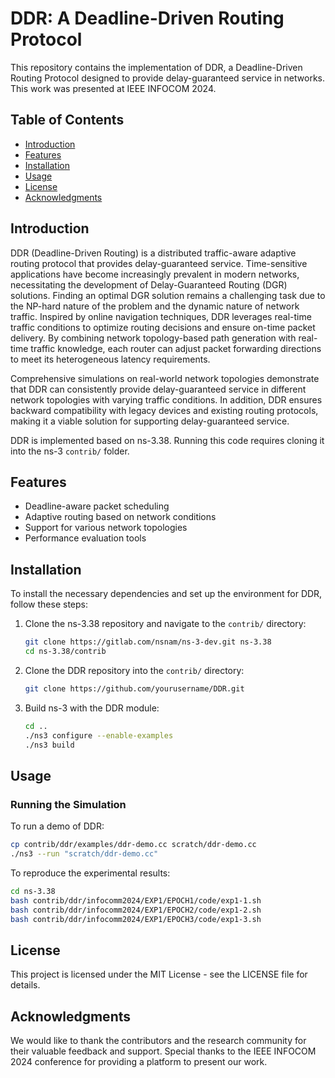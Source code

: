 # DDR: A Deadline-Driven Routing Protocol

This repository contains the implementation of DDR, a Deadline-Driven Routing Protocol designed to provide delay-guaranteed service in networks. This work was presented at IEEE INFOCOM 2024.

## Table of Contents
- [Introduction](#introduction)
- [Features](#features)
- [Installation](#installation)
- [Usage](#usage)
- [License](#license)
- [Acknowledgments](#acknowledgments)

## Introduction

DDR (Deadline-Driven Routing) is a distributed traffic-aware adaptive routing protocol that provides delay-guaranteed service. Time-sensitive applications have become increasingly prevalent in modern networks, necessitating the development of Delay-Guaranteed Routing (DGR) solutions. Finding an optimal DGR solution remains a challenging task due to the NP-hard nature of the problem and the dynamic nature of network traffic. Inspired by online navigation techniques, DDR leverages real-time traffic conditions to optimize routing decisions and ensure on-time packet delivery. By combining network topology-based path generation with real-time traffic knowledge, each router can adjust packet forwarding directions to meet its heterogeneous latency requirements.

Comprehensive simulations on real-world network topologies demonstrate that DDR can consistently provide delay-guaranteed service in different network topologies with varying traffic conditions. In addition, DDR ensures backward compatibility with legacy devices and existing routing protocols, making it a viable solution for supporting delay-guaranteed service.

DDR is implemented based on ns-3.38. Running this code requires cloning it into the ns-3 `contrib/` folder.

## Features

- Deadline-aware packet scheduling
- Adaptive routing based on network conditions
- Support for various network topologies
- Performance evaluation tools

## Installation

To install the necessary dependencies and set up the environment for DDR, follow these steps:

1. Clone the ns-3.38 repository and navigate to the `contrib/` directory:
    ```bash
    git clone https://gitlab.com/nsnam/ns-3-dev.git ns-3.38
    cd ns-3.38/contrib
    ```

2. Clone the DDR repository into the `contrib/` directory:
    ```bash
    git clone https://github.com/yourusername/DDR.git
    ```

3. Build ns-3 with the DDR module:
    ```bash
    cd ..
    ./ns3 configure --enable-examples
    ./ns3 build
    ```

## Usage

### Running the Simulation

To run a demo of DDR:

```bash
cp contrib/ddr/examples/ddr-demo.cc scratch/ddr-demo.cc
./ns3 --run "scratch/ddr-demo.cc"
```

To reproduce the experimental results:
```bash
cd ns-3.38
bash contrib/ddr/infocomm2024/EXP1/EPOCH1/code/exp1-1.sh
bash contrib/ddr/infocomm2024/EXP1/EPOCH2/code/exp1-2.sh
bash contrib/ddr/infocomm2024/EXP1/EPOCH3/code/exp1-3.sh
```

## License
This project is licensed under the MIT License - see the LICENSE file for details.

## Acknowledgments
We would like to thank the contributors and the research community for their valuable feedback and support. Special thanks to the IEEE INFOCOM 2024 conference for providing a platform to present our work.
